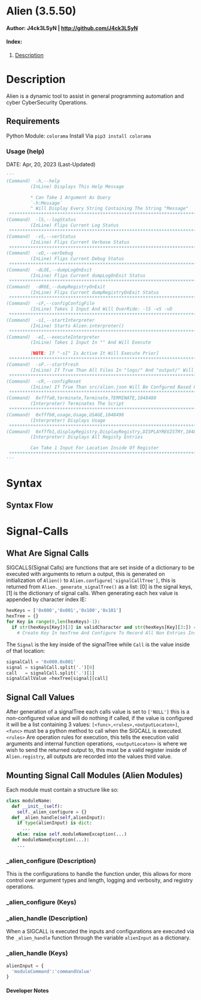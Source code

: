 # Alien (3.5.50)
#### Author: J4ck3LSyN | http://github.com/J4ck3LSyN

#### Index:

1. [Description](#Description)

# Description
Alien is a dynamic tool to assist in general programming automation and cyber CyberSecurity Operations.

## Requirements
Python Module: `colorama` Install Via `pip3 install colorama`   

### Usage (help)
DATE: Apr, 20, 2023 (Last-Updated)
```python
'''
(Command)  -h,--help
         (InLine) Displays This Help Message

         * Can Take 1 Argument As Query
         `-h:Message`
         ^ Will Display Every String Containing The String "Message"
 ****************************************************************************************************
(Command)  -lS,--logStatus
         (InLine) Flips Current Log Status
 ****************************************************************************************************
(Command)  -vS,--verStatus
         (InLine) Flips Current Verbose Status
 ****************************************************************************************************
(Command)  -vD,--verDebug
         (InLine) Flips Current Debug Status
 ****************************************************************************************************
(Command)  -dLOE,--dumpLogOnExit
         (InLine) Flips Current dumpLogOnExit Status
 ****************************************************************************************************
(Command)  -dROE,--dumpRegistryOnExit
         (InLine) Flips Current dumpRegistryOnExit Status
 ****************************************************************************************************
(Command)  -cF,--configConfigFile
         (InLine) Takes 1 Input And Will OverRide: -lS -vS -vD
 ****************************************************************************************************
(Command)  -sI,--startInterpreter
         (InLine) Starts Alien.interpreter()
 ****************************************************************************************************
(Command)  -eI,--executeInterpreter
         (InLine) Takes 1 Input In "" And Will Execute

         [NOTE: If "-sI" Is Active It Will Execute Prior]
 ****************************************************************************************************
(Command)  -sF.--startFresh
         (InLine) If True Than All Files In "logs/" And "output/" Will Be Removed
 ****************************************************************************************************
(Command)  -cR,--configReset
         (InLine) If True Than src/alien.json Will Be Confgured Based Off Current Configuration
 ****************************************************************************************************
(Command)  0xfffa0,terminate,Terminate,TERMINATE,1048480
         (Interpreter) Terminates The Script
 ****************************************************************************************************
(Command)  0xfffb0,usage,Usage,USAGE,1048496
         (Interpreter) Displays Usage
 ****************************************************************************************************
(Command)  0xfffb1,displayRegistry,DisplayRegistry,DISPLAYREGISTRY,1048497
         (Interpreter) Displays All Registy Entries

         Can Take 1 Input For Location Inside Of Register
 ****************************************************************************************************
'''
```

# Syntax

## Syntax Flow

# Signal-Calls

## What Are Signal Calls

SIGCALLS(Signal Calls) are functions that are set inside of a dictionary to be executed with arguments to return a output, this is generated on initialization of `Alien()` to `Alien.configure['signalCallTree']`,
this is returned from `Alien._generate_signalTree()` as a list: [0] is the signal keys, [1] is the dictionary of signal calls. When generating each hex value is appended by character index IE:
```python
hexKeys = ['0x000','0x001','0x100','0x101']
hexTree = {}
for Key in range(0,len(hexKeys)-1):
  if str(hexKeys[Key])[2] in validCharacter and str(hexKeys[Key][3:]) == str('00'):
    # Create Key In hexTree And Configure To Record All Non Entries Inside Until New Value Occurs
```
The `Signal` is the key inside of the signalTree while `Call` is the value inside of that location:
```python
signalCall = '0x000.0x001'
signal = signalCall.split('.')[0]
call   = signalCall.split('.')[1]
signalCallValue =hexTree[signal][call]
```
## Signal Call Values
After generation of a signalTree each calls value is set to `['NULL']` this is a non-configured value and will do nothing if called, if the value is configured it will be a list containing 3 values: `[<func>,<rules>,<outputLocaton>]`,
`<func>` must be a python method to call when the SIGCALL is executed. `<rules>` Are operation rules for execution, this tells the execution valid arguments and internal function operations, `<outputLocaton>` is where we wish to send
the returned output to, this must be a valid register inside of `Alien.registry`, all outputs are recorded into the values third value.
## Mounting Signal Call Modules (Alien Modules)
Each module must contain a structure like so:
```python
class moduleName:
  def __init__(self):
    self._alien_configure = {}
  def _alien_handle(self,alienInput):
    if type(alienInput) is dict:
      ...
    else: raise self.moduleNameException(...)
  def moduleNameException(...):
    ...
```

### _alien_configure (Description)
This is the configurations to handle the function under, this allows for more control over argument types and length, logging and verbosity, and registry operations.

### _alien_configure (Keys)

### _alien_handle (Description)
When a SIGCALL is executed the inputs and configurations are executed via the `_alien_handle` function through the variable `alienInput` as a dictionary.

### _alien_handle (Keys)
```python
alienInput = {
  'moduleCommand':'commandValue'
}
```

#### Developer Notes
